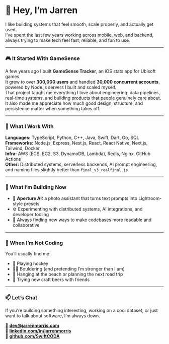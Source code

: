 # 👋 Hey, I’m Jarren

I like building systems that feel smooth, scale properly, and actually get used.  
I’ve spent the last few years working across mobile, web, and backend, always trying to make tech feel fast, reliable, and fun to use.

---

### 🎮 It Started With GameSense
A few years ago I built **GameSense Tracker**, an iOS stats app for Ubisoft games.  
It grew to over **300,000 users** and handled **30,000 concurrent accounts**, powered by Node.js servers I built and scaled myself.  
That project taught me everything I love about engineering: data pipelines, real-time systems, and building products that people genuinely care about.  
It also made me appreciate how much good design, structure, and persistence matter when something takes off.

---

### 🧠 What I Work With
**Languages:** TypeScript, Python, C++, Java, Swift, Dart, Go, SQL  
**Frameworks:** Node.js, Express, Nest.js, React, React Native, Next.js, Tailwind, Docker  
**Infra:** AWS (ECS, EC2, S3, DynamoDB, Lambda), Redis, Nginx, GitHub Actions  
**Other:** Distributed systems, serverless backends, AI prompt engineering, and naming files slightly better than `final_v3_realfinal.js`

---

### 🚀 What I’m Building Now
- 🧩 **Aperture AI:** a photo assistant that turns text prompts into Lightroom-style presets  
- ⚙️ Experimenting with distributed systems, AI integrations, and developer tooling  
- 💬 Always finding new ways to make codebases more readable and collaborative  

---

### 🌊 When I’m Not Coding
You’ll usually find me:
- 🏒 Playing hockey  
- 🧗‍♂️ Bouldering (and pretending I’m stronger than I am)  
- 🌅 Hanging at the beach or planning the next road trip  
- 🍺 Trying new craft beers with friends  

---

### 📫 Let’s Chat
If you’re building something interesting, working on a cool dataset, or just want to talk about software, I’m always down.  

📧 **[dev@jarrenmorris.com](mailto:dev@jarrenmorris.com)**  
💼 **[linkedin.com/in/jarrenmorris](https://linkedin.com/in/jarrenmorris)**  
🧩 **[github.com/SwiftCODA](https://github.com/SwiftCODA)**  
